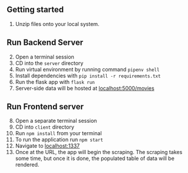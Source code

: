 

## Getting started

1. Unzip files onto your local system.

## Run Backend Server
2. Open a terminal session
3. CD into the `server` directory
4. Run virtual environment by running command `pipenv shell` 
5. Install dependencies with `pip install -r requirements.txt`
6. Run the flask app with `flask run`
7. Server-side data will be hosted at [localhost:5000/movies](http://localhost:5000/movies)

## Run Frontend server
8. Open a separate terminal session
9. CD into `client` directory
10. Run `npm install` from your terminal
11. To run the application run `npm start`
12. Navigate to [localhost:1337](http://localhost:1337) 
13. Once at the URL, the app will begin the scraping. The scraping takes some time, but once it is done, the populated table of data will be rendered.

